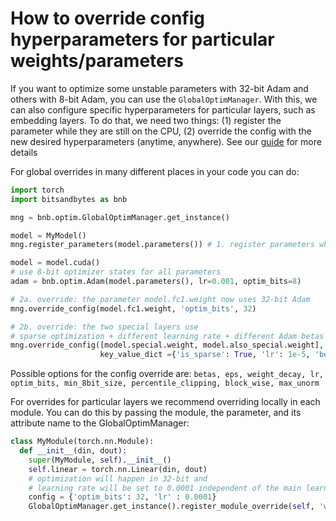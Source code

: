 # How to override config hyperparameters for particular weights/parameters

If you want to optimize some unstable parameters with 32-bit Adam and others with 8-bit Adam, you can use the `GlobalOptimManager`. With this, we can also configure specific hyperparameters for particular layers, such as embedding layers. To do that, we need two things: (1) register the parameter while they are still on the CPU, (2) override the config with the new desired hyperparameters (anytime, anywhere). See our [guide](howto_config_override.md) for more details

For global overrides in many different places in your code you can do:
```python
import torch
import bitsandbytes as bnb

mng = bnb.optim.GlobalOptimManager.get_instance()

model = MyModel()
mng.register_parameters(model.parameters()) # 1. register parameters while still on CPU

model = model.cuda()
# use 8-bit optimizer states for all parameters
adam = bnb.optim.Adam(model.parameters(), lr=0.001, optim_bits=8)

# 2a. override: the parameter model.fc1.weight now uses 32-bit Adam
mng.override_config(model.fc1.weight, 'optim_bits', 32)

# 2b. override: the two special layers use
# sparse optimization + different learning rate + different Adam betas
mng.override_config([model.special.weight, model.also_special.weight],
                    key_value_dict ={'is_sparse': True, 'lr': 1e-5, 'betas'=(0.9, 0.98)})
```
Possible options for the config override are: `betas, eps, weight_decay, lr, optim_bits, min_8bit_size, percentile_clipping, block_wise, max_unorm`

For overrides for particular layers we recommend overriding locally in each module. You can do this by passing the module, the parameter, and its attribute name to the GlobalOptimManager:
```python
class MyModule(torch.nn.Module):
  def __init__(din, dout):
    super(MyModule, self).__init__()
    self.linear = torch.nn.Linear(din, dout)
    # optimization will happen in 32-bit and
    # learning rate will be set to 0.0001 independent of the main learning rate
    config = {'optim_bits': 32, 'lr' : 0.0001}
    GlobalOptimManager.get_instance().register_module_override(self, 'weight', config)

```
